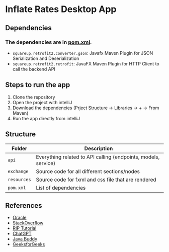 # Inflate Rates Desktop App

## Dependencies
### The dependencies are in [pom.xml](pom.xml).
- `squareup.retrofit2.converter.gson`: Javafx Maven Plugin for JSON Serialization and Deserialization
- `squareup.retrofit2.retrofit`: JavaFX Maven Plugin for HTTP Client to call the backend API


## Steps to run the app

1. Clone the repository
2. Open the project with intelliJ
3. Download the dependencies (Prject Structure -> Libraries -> + -> From Maven)
4. Run the app directly from intelliJ

## Structure

| Folder      | Description                                                    |
|-------------|----------------------------------------------------------------|
| `api`       | Everything related to API calling (endpoints, models, service) |
| `exchange`  | Source code for all different sections/nodes                   |
| `resources` | Source code for fxml and css file that are rendered            |
| `pom.xml`   | List of dependencies                                           |

## References
- [Oracle](https://docs.oracle.com)
- [StackOverflow](https://stackoverflow.com/)
- [RIP Tutorial](https://riptutorial.com/)
- [ChatGPT](https://chat.openai.com/)
- [Java Buddy](http://java-buddy.blogspot.com)
- [GeeksforGeeks](https://www.geeksforgeeks.org/)